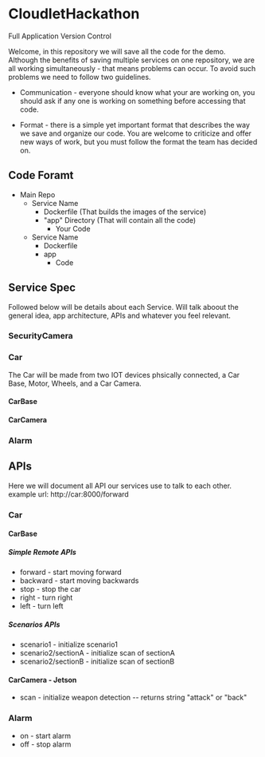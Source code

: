 # CloudletHackathon
Full Application Version Control

Welcome, in this repository we will save all the code for the demo.<br>
Although the benefits of saving multiple services on one repository, we are all working simultaneously - that means problems can occur.
To avoid such problems we need to follow two guidelines.
  * Communication - everyone should know what your are working on, you should ask if any one is working on something before accessing that code.
  
  * Format - there is a simple yet important format that describes the way we save and organize our code. You are welcome to criticize and offer new ways of work, but you must follow the format the team has decided on.
  
## Code Foramt

- Main Repo
    - Service Name
      - Dockerfile (That builds the images of the service)
      - "app" Directory (That will contain all the code)
        - Your Code
    - Service Name
      - Dockerfile
      - app
        - Code
        
## Service Spec
Followed below will be details about each Service.
Will talk aboout the general idea, app architecture, APIs and whatever you feel relevant.

### SecurityCamera

### Car
The Car will be made from two IOT devices phsically connected, a Car Base, Motor, Wheels, and a Car Camera.

#### CarBase

#### CarCamera

### Alarm

## APIs
Here we will document all API our services use to talk to each other.
example url: http://car:8000/forward
### Car
#### CarBase
##### Simple Remote APIs
* forward - start moving forward
* backward - start moving backwards
* stop - stop the car
* right - turn right
* left - turn left
##### Scenarios APIs
* scenario1 - initialize scenario1
* scenario2/sectionA - initialize scan of sectionA
* scenario2/sectionB - initialize scan of sectionB
#### CarCamera - Jetson
* scan - initialize weapon detection -- returns string "attack" or "back"
### Alarm
* on - start alarm
* off - stop alarm
